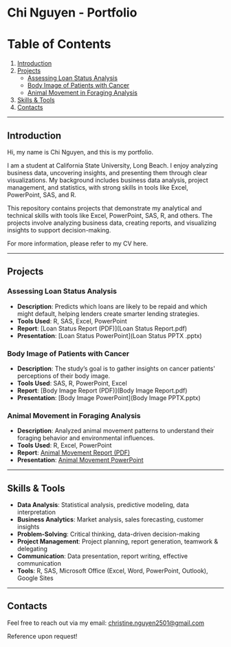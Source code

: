 # Chi Nguyen - Portfolio

# Table of Contents

1. [Introduction](#introduction)
2. [Projects](#projects)
   - [Assessing Loan Status Analysis](#assessing-loan-status-analysis)
   - [Body Image of Patients with Cancer](#body-image-of-patients-with-cancer)
   - [Animal Movement in Foraging Analysis](#animal-movement-in-foraging-analysis) 
4. [Skills & Tools](#skills--tools)
5. [Contacts](#contacts)

---

## Introduction
Hi, my name is Chi Nguyen, and this is my portfolio.

I am a student at California State University, Long Beach. I enjoy analyzing business data, uncovering insights, and presenting them through clear visualizations. 
My background includes business data analysis, project management, and statistics, with strong skills in tools like Excel, PowerPoint, SAS, and R.

This repository contains projects that demonstrate my analytical and technical skills with tools like Excel, PowerPoint, SAS, R, and others. The projects involve analyzing business data, creating reports, and visualizing insights to support decision-making.

For more information, please refer to my CV here. 

---

## Projects

### Assessing Loan Status Analysis
- **Description**: Predicts which loans are likely to be repaid and which might default, helping lenders create smarter lending strategies.
- **Tools Used**: R, SAS, Excel, PowerPoint
- **Report**: [Loan Status Report (PDF)](Loan Status Report.pdf)
- **Presentation**: [Loan Status PowerPoint](Loan Status PPTX .pptx)

### Body Image of Patients with Cancer
- **Description**: The study’s goal is to gather insights on cancer patients' perceptions of their body image.
- **Tools Used**: SAS, R, PowerPoint, Excel
- **Report**: [Body Image Report (PDF)](Body Image Report.pdf)
- **Presentation**: [Body Image PowerPoint](Body Image PPTX.pptx)

### Animal Movement in Foraging Analysis
- **Description**: Analyzed animal movement patterns to understand their foraging behavior and environmental influences.
- **Tools Used**: R, Excel, PowerPoint
- **Report**: [Animal Movement Report (PDF)](Animal_Movement_Report.pdf)
- **Presentation**: [Animal Movement PowerPoint](Animal_Movement_PPTX.pptx)

---

## Skills & Tools
- **Data Analysis**: Statistical analysis, predictive modeling, data interpretation
- **Business Analytics**: Market analysis, sales forecasting, customer insights
- **Problem-Solving**: Critical thinking, data-driven decision-making
- **Project Management**: Project planning, report generation, teamwork & delegating
- **Communication**: Data presentation, report writing, effective communication
- **Tools**: R, SAS, Microsoft Office (Excel, Word, PowerPoint, Outlook), Google Sites

---

## Contacts
Feel free to reach out via my email: [christine.nguyen2501@gmail.com](mailto:christine.nguyen2501@gmail.com)

Reference upon request!
